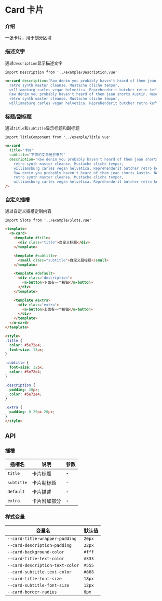 # Card 卡片

### 介绍

一张卡片，用于划分区域

### 描述文字

通过`description`显示描述文字

```vue
import Description from '../example/Description.vue'
```

```html
<m-card description="Raw denim you probably haven't heard of them jean shorts Austin. Nesciunt tofu stumptown aliqua,
  retro synth master cleanse. Mustache cliche tempor,
  williamsburg carles vegan helvetica. Reprehenderit butcher retro keffiyeh dreamcatcher synth.
  Raw denim you probably haven't heard of them jean shorts Austin. Nesciunt tofu stumptown aliqua,
  retro synth master cleanse. Mustache cliche tempor,
  williamsburg carles vegan helvetica. Reprehenderit butcher retro keffiyeh dreamcatcher synth."/>
```

### 标题/副标题

通过`title`和`subtitle`显示标题和副标题

```vue
import TitleComponent from '../example/Title.vue'
```

```html
<m-card
  title="卡片"
  subtitle="下面的文章是抄来的"
  description="Raw denim you probably haven't heard of them jean shorts Austin. Nesciunt tofu stumptown aliqua,
    retro synth master cleanse. Mustache cliche tempor,
    williamsburg carles vegan helvetica. Reprehenderit butcher retro keffiyeh dreamcatcher synth.
    Raw denim you probably haven't heard of them jean shorts Austin. Nesciunt tofu stumptown aliqua,
    retro synth master cleanse. Mustache cliche tempor,
    williamsburg carles vegan helvetica. Reprehenderit butcher retro keffiyeh dreamcatcher synth."
/>
```

### 自定义插槽

通过自定义插槽定制内容

```vue
import Slots from '../example/Slots.vue'
```

```html
<template>
  <m-card>
    <template #title>
      <div class="title">自定义标题</div>
    </template>

    <template #subtitle>
      <small class="subtitle">自定义副标题</small>
    </template>

    <template #default>
      <div class="description">
        <m-button>下面有一个按钮</m-button>
      </div>
    </template>

    <template #extra>
      <div class="extra">
        <m-button>上面有一个按钮</m-button>
      </div>
    </template>
  </m-card>
</template>

<style>
.title {
  color: #5e72e4;
  font-size: 18px;
}

.subtitle {
  font-size: 12px;
  color: #5e72e4;
}

.description {
  padding: 20px;
  color: #5e72e4;
}

.extra {
  padding: 0 20px 20px;
}
</style>
```

## API

### 插槽

| 插槽名 | 说明 | 参数 |
| --- | --- | --- |
| `title` | 卡片标题 | **-** |
| `subtitle` | 卡片副标题 | **-** |
| `default` | 卡片描述 | **-** |
| `extra` | 卡片附加部分 | **-** |

### 样式变量

| 变量名 | 默认值 |
| --- | --- |
| `--card-title-wrapper-padding` | `20px` |
| `--card-description-padding` | `22px` |
| `--card-background-color` | `#fff` |
| `--card-title-text-color` | `#333` |
| `--card-description-text-color` | `#555` |
| `--card-subtitle-text-color` | `#888` |
| `--card-title-font-size` | `18px` |
| `--card-subtitle-font-size` | `12px` |
| `--card-border-radius` | `6px` |